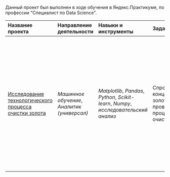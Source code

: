 Данный проект был выполнен в ходе обучения в Яндекс.Практикуме, по профессии "Специалист по Data Science".

| Название проекта | Направление деятельности | Навыки и инструменты | Задачи | Описание |
| :---------------------- | :---------------------- | :---------------------- | :---------------------- | :---------------------- |
| [Исследование технологического процесса очистки золота](https://github.com/alvalkol/yandex_practicum_project/tree/main/gold_purification) | *Машинное обучение*, *Аналитик (универсал)* | *Matplotlib*, *Pandas*, *Python*, *Scikit-learn*, *Numpy*, *исследовательский анализ* | Спрогнозировать концентрацию золота при проведении процесса очистки золота | Строитстся модель машинного обучения для промышленной компании, разрабатывающая решения для эффективной работы промышленных предприятий. Модель должна предсказать коэффициент восстановления золота из золотосодержащей руды на основе данных с параметрами добычи и очистки |
